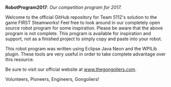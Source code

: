 **RobotProgram2017**: _Our competition program for 2017._

Welcome to the official GitHub repository for Team 5112's solution to the game FIRST Steamworks!
Feel free to look around in our completely open source robot program for some inspiration.
Please be aware that the above program is not complete.
This program is available for inspiration and support, not as a finished project to simply copy and paste into your robot.

This robot program was written using Eclipse Java Neon and the WPILib plugin.
These tools are very useful in order to take complete advantage over this resource.

Be sure to visit our official website at www.thegongoliers.com.

Volunteers,
Pioneers,
Engineers,
Gongoliers!
